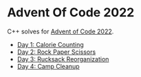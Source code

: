 # Advent Of Code 2022

C++ solves for [Advent of Code 2022](https://adventofcode.com/2022).

* [Day 1: Calorie Counting](day1/day1.cpp)
* [Day 2: Rock Paper Scissors](day2/day2.cpp)
* [Day 3: Rucksack Reorganization](day3/day3.cpp)
* [Day 4: Camp Cleanup](day4/day4.cpp)
